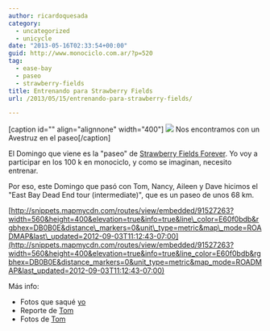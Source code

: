 ```yaml
---
author: ricardoquesada
category:
  - uncategorized
  - unicycle
date: "2013-05-16T02:33:54+00:00"
guid: http://www.monociclo.com.ar/?p=520
tag:
  - ease-bay
  - paseo
  - strawberry-fields
title: Entrenando para Strawberry Fields
url: /2013/05/15/entrenando-para-strawberry-fields/

---
```

\[caption id="" align="alignnone" width="400"\] [![](https://lh3.googleusercontent.com/-7IsCmH0NcY8/UZGokLph8tI/AAAAAAAAumY/2x_3pjXXgPs/s400/IMG_2362.JPG)](https://picasaweb.google.com/111588202880883771967/EntrenamientoParaSrawberryFields#5877664328250946258) Nos encontramos con un Avestruz en el paseo\[/caption\]

El Domingo que viene es la "paseo" de [Strawberry Fields Forever](http://www.strawberryfields.org/about-the-ride/). Yo voy a participar en los 100 k en monociclo, y como se imaginan, necesito entrenar.

Por eso, este Domingo que pasó con Tom, Nancy, Aileen y Dave hicimos el "East Bay Dead End tour (intermediate)", que es un paseo de unos 68 km.

[http://snippets.mapmycdn.com/routes/view/embedded/91527263?width=560&height=400&elevation=true&info=true&line\_color=E60f0bdb&rgbhex=DB0B0E&distance\_markers=0&unit\_type=metric&map\_mode=ROADMAP&last\_updated=2012-09-03T11:12:43-07:00](http://snippets.mapmycdn.com/routes/view/embedded/91527263?width=560&height=400&elevation=true&info=true&line_color=E60f0bdb&rgbhex=DB0B0E&distance_markers=0&unit_type=metric&map_mode=ROADMAP&last_updated=2012-09-03T11:12:43-07:00)

Más info:

- Fotos que saqué [yo](https://picasaweb.google.com/111588202880883771967/EntrenamientoParaSrawberryFields)
- Reporte de [Tom](http://inl.org/cycling/rides/the-east-bay-dead-end-tour/)
- Fotos de [Tom](http://www.flickr.com/photos/tholub/sets/72157633476418563/)
